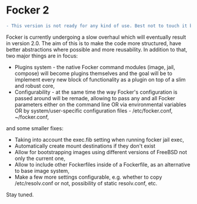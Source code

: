 # Focker 2

```diff
- This version is not ready for any kind of use. Best not to touch it before the official availability announcement. It is being developed directly in this branch just for convenience.
```

Focker is currently undergoing a slow overhaul which will eventually result
in version 2.0. The aim of this is to make the code more structured, have
better abstractions where possible and more reusability. In addition to that, two major things are in focus:

- Plugins system - the native Focker command modules (image, jail, compose) will become plugins themselves and the goal will be to implement every new block of functionality as a plugin on top of a slim and robust core,
- Configurability - at the same time the way Focker's configuration is passed around will be remade, allowing to pass any and all Focker parameters either on the command line OR via environmental variables OR by system/user-specific configuration files - /etc/focker.conf, ~/focker.conf,

and some smaller fixes:

- Taking into account the exec.fib setting when running focker jail exec,
- Automatically create mount destinations if they don't exist
- Allow for bootstrapping images using different versions of FreeBSD not only the current one,
- Allow to include other Fockerfiles inside of a Fockerfile, as an alternative to base image system,
- Make a few more settings configurable, e.g. whether to copy /etc/resolv.conf or not, possibility of static resolv.conf, etc.

Stay tuned.
